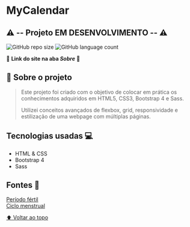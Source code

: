 # MyCalendar

## ⚠ -- Projeto EM DESENVOLVIMENTO -- ⚠

![GitHub repo size](https://img.shields.io/github/repo-size/allbertuu/mycalendar?style=for-the-badge)
![GitHub language count](https://img.shields.io/github/languages/count/allbertuu/mycalendar?style=for-the-badge)

<!-- <img src="./screenshots/homepage.png" alt="Tela inicial do site"> -->

🚀 **Link do site na aba _Sobre_** 🚀  

## 💬 Sobre o projeto
> Este projeto foi criado com o objetivo de colocar em prática os conhecimentos adquiridos em HTML5, CSS3, Bootstrap 4 e Sass.
>
> Utilizei conceitos avançados de flexbox, grid, responsividade e estilização de uma webpage com múltiplas páginas.

## Tecnologias usadas 💻
- HTML & CSS
- Bootstrap 4
- Sass

## Fontes 💬
[Período fértil](https://www.tuasaude.com/como-calcular-o-periodo-fertil/)  
[Ciclo menstrual](https://www.tuasaude.com/ciclo-menstrual/)

[⬆ Voltar ao topo](#mycalendar)<br>
